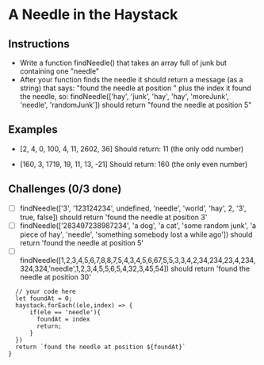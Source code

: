 # A Needle in the Haystack

## Instructions
- Write a function findNeedle() that takes an array full of junk but containing one "needle"
- After your function finds the needle it should return a message (as a string) that says: "found the needle at position " plus the   index it found the needle, so:
findNeedle(['hay', 'junk', 'hay', 'hay', 'moreJunk', 'needle', 'randomJunk']) should return "found the needle at position 5"

## Examples
- [2, 4, 0, 100, 4, 11, 2602, 36] Should return: 11 (the only odd number)

- [160, 3, 1719, 19, 11, 13, -21] Should return: 160 (the only even number)

## Challenges (0/3 done)
- [ ] findNeedle(['3', '123124234', undefined, 'needle', 'world', 'hay', 2, '3', true, false]) should return 'found the needle at position 3'
- [ ] findNeedle(['283497238987234', 'a dog', 'a cat', 'some random junk', 'a piece of hay', 'needle', 'something somebody lost a while ago']) should return 'found the needle at position 5'
- [ ] findNeedle([1,2,3,4,5,6,7,8,8,7,5,4,3,4,5,6,67,5,5,3,3,4,2,34,234,23,4,234,324,324,'needle',1,2,3,4,5,5,6,5,4,32,3,45,54]) should return 'found the needle at position 30'

```function findNeedle(haystack) {
  // your code here
  let foundAt = 0;
  haystack.forEach((ele,index) => {
      if(ele == 'needle'){
        foundAt = index
        return;
      }
  })
  return `found the needle at position ${foundAt}`
}
```
